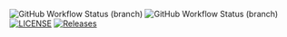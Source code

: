 ![GitHub Workflow Status (branch)](https://img.shields.io/github/actions/workflow/status/Shvoruk/sem/main.yml?branch=master)
![GitHub Workflow Status (branch)](https://img.shields.io/github/actions/workflow/status/Shvoruk/sem/main.yml?branch=develop)
[![LICENSE](https://img.shields.io/github/license/Shvoruk/sem.svg?style=flat-square)](https://github.com/Shvoruk/sem/blob/master/LICENSE)
[![Releases](https://img.shields.io/github/release/Shvoruk/sem/all.svg?style=flat-square)](https://github.com/Shvoruk/sem/releases)



